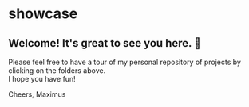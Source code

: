 # showcase
## Welcome! It's great to see you here.  👋
Please feel free to have a tour of my personal repository of projects by clicking on the folders above.  
I hope you have fun!  
  
Cheers, Maximus

